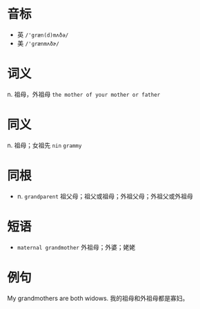 # 音标

- 英 `/'græn(d)mʌðə/`
- 美 `/'ɡrænmʌðɚ/`

# 词义

n. 祖母，外祖母
`the mother of your mother or father`

# 同义

n. 祖母；女祖先
`nin` `grammy`

# 同根

- n. `grandparent` 祖父母；祖父或祖母；外祖父母；外祖父或外祖母

# 短语

- `maternal grandmother` 外祖母；外婆；姥姥

# 例句

My grandmothers are both widows.
我的祖母和外祖母都是寡妇。


